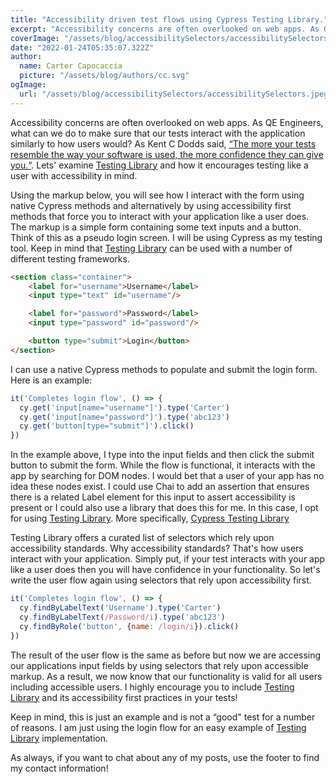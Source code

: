 ```yaml
---
title: "Accessibility driven test flows using Cypress Testing Library."
excerpt: "Accessibility concerns are often overlooked on web apps. As QE Engineers, what can we do to make sure that our tests interact with the application similarly to how users would?"
coverImage: "/assets/blog/accessibilitySelectors/accessibilitySelectors.jpeg"
date: "2022-01-24T05:35:07.322Z"
author:
  name: Carter Capocaccia
  picture: "/assets/blog/authors/cc.svg"
ogImage:
  url: "/assets/blog/accessibilitySelectors/accessibilitySelectors.jpeg"
---
```


Accessibility concerns are often overlooked on web apps. As QE Engineers, what can we do to make sure that our tests interact with the application similarly to how users would? As Kent C Dodds said, [“The more your tests resemble the way your software is used, the more confidence they can give you.“](https://twitter.com/kentcdodds/status/977018512689455106?s=20). Lets' examine [Testing Library](https://testing-library.com/) and how it encourages testing like a user with accessibility in mind.

Using the markup below, you will see how I interact with the form using native Cypress methods and alternatively by using accessibility first methods that force you to interact with your application like a user does. The markup is a simple form containing some text inputs and a button. Think of this as a pseudo login screen. I will be using Cypress as my testing tool. Keep in mind that [Testing Library](https://testing-library.com/) can be used with a number of different testing frameworks.

```html
<section class="container">
    <label for="username">Username</label>
    <input type="text" id="username"/>

    <label for="password">Password</label>
    <input type="password" id="password"/>

    <button type="submit">Login</button>
</section>
```

I can use a native Cypress methods to populate and submit the login form. Here is an example:

```javascript
it('Completes login flow', () => {
  cy.get('input[name="username"]').type('Carter')
  cy.get('input[name="password"]').type('abc123')
  cy.get('button[type="submit"]').click()
})
```

In the example above, I type into the input fields and then click the submit button to submit the form. While the flow is functional, it interacts with the app by searching for DOM nodes. I would bet that a user of your app has no idea these nodes exist. I could use Chai to add an assertion that ensures there is a related Label element for this input to assert accessibility is present or I could also use a library that does this for me. In this case, I opt for using [Testing Library](https://testing-library.com/). More specifically, [Cypress Testing Library](https://testing-library.com/docs/cypress-testing-library/intro)

Testing Library offers a curated list of selectors which rely upon accessibility standards. Why accessibility standards? That's how users interact with your application. Simply put, if your test interacts with your app like a user does then you will have confidence in your functionality. So let's write the user flow again using selectors that rely upon accessibility first.

```javascript
it('Completes login flow', () => {
  cy.findByLabelText('Username').type('Carter')
  cy.findByLabelText(/Password/i).type('abc123')
  cy.findByRole('button', {name: /login/i}).click()
})
```

The result of the user flow is the same as before but now we are accessing our applications input fields by using selectors that rely upon accessible markup.  As a result, we now know that our functionality is valid for all users including accessible users. I highly encourage you to include [Testing Library](https://testing-library.com/) and its accessibility first practices in your tests!

Keep in mind, this is just an example and is not a “good" test for a number of reasons.  I am just using the login flow for an easy example of [Testing Library](https://testing-library.com/) implementation.

As always, if you want to chat about any of my posts, use the footer to find my contact information!
